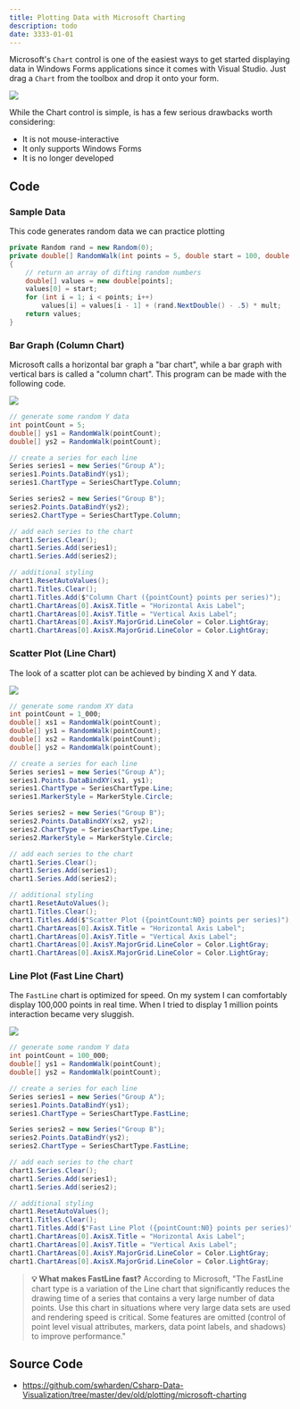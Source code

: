 ```yaml
---
title: Plotting Data with Microsoft Charting
description: todo
date: 3333-01-01
---
```


Microsoft's `Chart` control is one of the easiest ways to get started displaying data in Windows Forms applications since it comes with Visual Studio. Just drag a `Chart` from the toolbox and drop it onto your form.

![](graphics/microsoft-charting-toolbox.png)

While the Chart control is simple, is has a few serious drawbacks worth considering:
* It is not mouse-interactive
* It only supports Windows Forms
* It is no longer developed

## Code

### Sample Data

This code generates random data we can practice plotting

```cs
private Random rand = new Random(0);
private double[] RandomWalk(int points = 5, double start = 100, double mult = 50)
{
    // return an array of difting random numbers
    double[] values = new double[points];
    values[0] = start;
    for (int i = 1; i < points; i++)
        values[i] = values[i - 1] + (rand.NextDouble() - .5) * mult;
    return values;
}
```

### Bar Graph (Column Chart)

Microsoft calls a horizontal bar graph a "bar chart", while a bar graph with vertical bars is called a "column chart". This program can be made with the following code.

![](graphics/quickstart-bar.png)

```cs
// generate some random Y data
int pointCount = 5;
double[] ys1 = RandomWalk(pointCount);
double[] ys2 = RandomWalk(pointCount);

// create a series for each line
Series series1 = new Series("Group A");
series1.Points.DataBindY(ys1);
series1.ChartType = SeriesChartType.Column;

Series series2 = new Series("Group B");
series2.Points.DataBindY(ys2);
series2.ChartType = SeriesChartType.Column;

// add each series to the chart
chart1.Series.Clear();
chart1.Series.Add(series1);
chart1.Series.Add(series2);

// additional styling
chart1.ResetAutoValues();
chart1.Titles.Clear();
chart1.Titles.Add($"Column Chart ({pointCount} points per series)");
chart1.ChartAreas[0].AxisX.Title = "Horizontal Axis Label";
chart1.ChartAreas[0].AxisY.Title = "Vertical Axis Label";
chart1.ChartAreas[0].AxisY.MajorGrid.LineColor = Color.LightGray;
chart1.ChartAreas[0].AxisX.MajorGrid.LineColor = Color.LightGray;
```

### Scatter Plot (Line Chart)

The look of a scatter plot can be achieved by binding X and Y data.

![](graphics/quickstart-scatter.png)

```cs
// generate some random XY data
int pointCount = 1_000;
double[] xs1 = RandomWalk(pointCount);
double[] ys1 = RandomWalk(pointCount);
double[] xs2 = RandomWalk(pointCount);
double[] ys2 = RandomWalk(pointCount);

// create a series for each line
Series series1 = new Series("Group A");
series1.Points.DataBindXY(xs1, ys1);
series1.ChartType = SeriesChartType.Line;
series1.MarkerStyle = MarkerStyle.Circle;

Series series2 = new Series("Group B");
series2.Points.DataBindXY(xs2, ys2);
series2.ChartType = SeriesChartType.Line;
series2.MarkerStyle = MarkerStyle.Circle;

// add each series to the chart
chart1.Series.Clear();
chart1.Series.Add(series1);
chart1.Series.Add(series2);

// additional styling
chart1.ResetAutoValues();
chart1.Titles.Clear();
chart1.Titles.Add($"Scatter Plot ({pointCount:N0} points per series)");
chart1.ChartAreas[0].AxisX.Title = "Horizontal Axis Label";
chart1.ChartAreas[0].AxisY.Title = "Vertical Axis Label";
chart1.ChartAreas[0].AxisY.MajorGrid.LineColor = Color.LightGray;
chart1.ChartAreas[0].AxisX.MajorGrid.LineColor = Color.LightGray;
```

### Line Plot (Fast Line Chart)

The `FastLine` chart is optimized for speed. On my system I can comfortably display 100,000 points in real time. When I tried to display 1 million points interaction became very sluggish.

![](graphics/quickstart-fast-line.png)

```cs
// generate some random Y data
int pointCount = 100_000;
double[] ys1 = RandomWalk(pointCount);
double[] ys2 = RandomWalk(pointCount);

// create a series for each line
Series series1 = new Series("Group A");
series1.Points.DataBindY(ys1);
series1.ChartType = SeriesChartType.FastLine;

Series series2 = new Series("Group B");
series2.Points.DataBindY(ys2);
series2.ChartType = SeriesChartType.FastLine;

// add each series to the chart
chart1.Series.Clear();
chart1.Series.Add(series1);
chart1.Series.Add(series2);

// additional styling
chart1.ResetAutoValues();
chart1.Titles.Clear();
chart1.Titles.Add($"Fast Line Plot ({pointCount:N0} points per series)");
chart1.ChartAreas[0].AxisX.Title = "Horizontal Axis Label";
chart1.ChartAreas[0].AxisY.Title = "Vertical Axis Label";
chart1.ChartAreas[0].AxisY.MajorGrid.LineColor = Color.LightGray;
chart1.ChartAreas[0].AxisX.MajorGrid.LineColor = Color.LightGray;
```

> **💡 What makes FastLine fast?** According to Microsoft, "The FastLine chart type is a variation of the Line chart that significantly reduces the drawing time of a series that contains a very large number of data points. Use this chart in situations where very large data sets are used and rendering speed is critical. Some features are omitted (control of point level visual attributes, markers, data point labels, and shadows) to improve performance."

## Source Code

* https://github.com/swharden/Csharp-Data-Visualization/tree/master/dev/old/plotting/microsoft-charting
